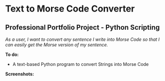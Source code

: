 # Text to Morse Code Converter
## Professional Portfolio Project - Python Scripting

*As a user, I want to convert any sentence I write into Morse Code so that I can easily get the Morse version of my 
sentence.*

**To do:**
* A text-based Python program to convert Strings into Morse Code

**Screenshots:**

![]()
